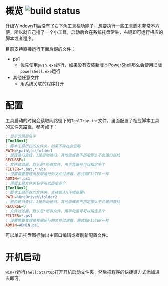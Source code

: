 # 概览 ![build status](https://github.com/ecator/tooltray/actions/workflows/build.yml/badge.svg)
升级Windows11后没有了右下角工具栏功能了，想要执行一些工具脚本非常不方便，所以就自己撸了一个小工具，启动后会在系统托盘常驻，右键即可运行相应的脚本或者程序。

目前支持直接运行下面后缀的文件：

- ps1
  - 优先使用`pwsh.exe`运行，如果没有安装[新版本PowerShell](https://learn.microsoft.com/en-us/powershell/scripting/install/installing-powershell-on-windows)那么会使用旧版`powershell.exe`运行
- 其他任意文件
  - 用系统关联的程序打开


# 配置

工具启动的时候会读取同路径下的`ToolTray.ini`文件，里面配置了相应脚本工具的文件夹路径，参考如下：

```ini
; 显示的顶层名字
[ToolBox1]
; 脚本工具所在的文件夹，如果不存在会忽略
PATH=\path\to\folder1
; 是否递归查找，1是启动递归，其他值或者不指定那么不会递归查找
RECURSE=1
; 文件过滤器，默认是*所有文件，用半角逗号可以指定多个
FILTER=*.bat,*.vbs
; 设置需要管理员权限运行的文件过滤器，格式跟FILTER一样
ADMIN=*.ps1
; 顶层工具文件夹名字可以指定多个
[ToolBox2]
; 脚本工具所在的文件夹，支持嵌入%环境变量%
PATH=%OneDrive%\folder2
; 是否递归查找，1是启动递归，其他值或者不指定那么不会递归查找
RECURSE=0
; 文件过滤器，默认是*所有文件，用半角逗号可以指定多个
FILTER=*.ps1
; 设置需要管理员权限运行的文件过滤器，格式跟FILTER一样
ADMIN=ADMIN.ps1
```

可以单击托盘图标弹出主窗口编辑或者刷新配置文件。

# 开机启动

`win+r`运行`shell:Startup`打开开机启动文件夹，然后把程序的快捷键方式添加进去即可。
